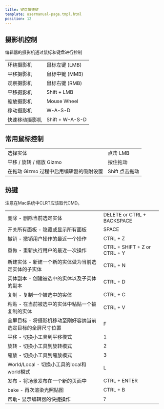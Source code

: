 ```yaml
---
title: 键盘快捷键
template: usermanual-page.tmpl.html
position: 12
---
```


## 摄影机控制

编辑器的摄影机通过鼠标和键盘进行控制

<table class="head-column">
<tr>
<td>环绕摄影机</td><td>鼠标左键 (LMB)</td>
</tr>
<tr>
<td>平移摄影机</td><td>鼠标中键 (MMB)</td>
</tr>
<tr>
<td>观察摄影机</td><td>鼠标右键 (RMB)</td>
</tr>
<tr>
<td>平移摄影机</td><td>Shift + LMB</td>
</tr>
<tr>
<td>缩放摄影机</td><td>Mouse Wheel</td>
</tr>
<tr>
<td>移动摄影机</td><td>W-A-S-D</td>
</tr>
<tr>
<td>快速移动摄影机</td><td>Shift + W-A-S-D</td>
</tr>
</table>

## 常用鼠标控制

<table class="head-column">
    <tr>
        <td>选择实体</td><td>点击 LMB</td>
    </tr>
    <tr>
        <td>平移 / 旋转 / 缩放 Gizmo</td><td> 按住拖动 </td>
    </tr>
    <tr>
        <td>在拖动 Gizmo 过程中启用编辑器的吸附设置</td><td> Shift 点击拖动 </td>
    </tr>
</table>

## 热键

注意在Mac系统中CLRT应该取代CMD。

<table class="head-column">
    <tr>
        <td>删除 - 删除当前选定实体</td><td>DELETE or CTRL + BACKSPACE</td>
    </tr>
    <tr>
        <td>开关所有面板 - 隐藏或显示所有面板</td><td>SPACE</td>
    </tr>
    <tr>
        <td>撤销 - 撤销用户操作的最近一个操作</td><td>CTRL + Z</td>
    </tr>
    <tr>
        <td>重做 - 重新执行用户的最近一次操作</td><td>CTRL + SHIFT + Z or CTRL + Y</td>
    </tr>
    <tr>
        <td>新建实体 - 新建一个新的实体做为当前选定实体的子实体</td><td>CTRL + N</td>
    </tr>
    <tr>
        <td>实体副本 - 创建被选中的实体以及子实体的副本</td><td>CTRL + D</td>
    </tr>
    <tr>
        <td>复制 - 复制一个被选中的实体</td><td>CTRL + C</td>
    </tr>
    <tr>
        <td>粘贴 - 在当前被选中的实体中粘贴一个被复制的实体</td><td>CTRL + V</td>
    </tr>
    <tr>
        <td>全屏目标 - 将摄影机移动至刚好容纳当前选定目标的全屏尺寸位置</td><td>F</td>
    </tr>
    <tr>
        <td>平移  - 切换小工具到平移模式</td><td>1</td>
    </tr>
    <tr>
        <td>旋转 - 切换小工具到旋转模式</td><td>2</td>
    </tr>
    <tr>
        <td>缩放 - 切换小工具到缩放模式 </td><td>3</td>
    </tr>
    <tr>
        <td>World/Local - 切换小工具的local和world模式</td><td>L</td>
    </tr>
    <tr>
        <td>发布 - 将场景发布在一个新的页面中</td><td>CTRL + ENTER</td>
    </tr>
    <tr>
        <td>bake - 再次渲染光照贴图</td><td>CTRL + B</td>
    </tr>
    <tr>
        <td>帮助- 显示编辑器的快捷操作</td><td>?</td>
    </tr>
</table>

